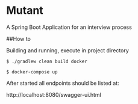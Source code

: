 # Mutant
A Spring Boot Application for an interview process

##How to

Building and running, execute in project directory

`$ ./gradlew clean build docker`

`$ docker-compose up`

After started all endpoints should be listed at:

http://localhost:8080/swagger-ui.html
